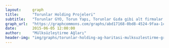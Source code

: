 ```yaml
---
layout:     graph
title:      "Torunlar Holding Projeleri"
subtitle:   "Torunlar GYO, Torun Yapı, Torunlar Gıda gibi alt firmalar üzerinden alınan ihaleler"
graph_url:  "https://graphcommons.com/graphs/abd17168-0bd8-4524-9faa-1c1b1de41d2f"
date:       2015-06-05 12:00:00
author:     "Mülksüzleştirme Ağları"
header-img: "img/graphs/torunlar-holding-ag-haritasi-mulksuzlestirme-graphcommons.jpg"
---
```

